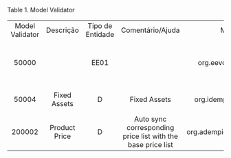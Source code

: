 <div id="d37896e1" class="table">

<div class="table-title">

Table 1. Model
Validator

</div>

<div class="table-contents">

|                 |               |                  |                                                             |                                           |                                                    |           |
| :-------------: | :-----------: | :--------------: | :---------------------------------------------------------: | :---------------------------------------: | :------------------------------------------------: | :-------: |
| Model Validator |   Descrição   | Tipo de Entidade |                      Comentário/Ajuda                       |          Model Validation Class           |                        Nome                        | Seqüência |
|      50000      |               |       EE01       |                                                             |   org.eevolution.model.LiberoValidator    | Model Validator to Libero Manufacturing Management |     1     |
|      50004      | Fixed Assets  |        D         |                        Fixed Assets                         |   org.idempiere.fa.model.ModelValidator   |          Model Validator to Fixed Assets           |    70     |
|     200002      | Product Price |        D         | Auto sync corresponding price list with the base price list | org.adempiere.model.ProductPriceValidator |          Model Validator to Product Price          |     1     |

</div>

</div>
